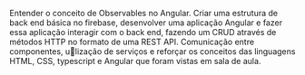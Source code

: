 Entender o conceito de Observables no Angular. Criar uma estrutura de back end básica no firebase, desenvolver uma aplicação Angular e fazer essa aplicação interagir com o back end, fazendo um CRUD através de métodos HTTP no formato de uma REST API. Comunicação entre componentes, u􀆟lização de serviços e reforçar os conceitos das linguagens HTML, CSS, typescript e Angular que
foram vistas em sala de aula.
